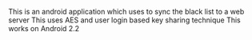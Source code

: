 This is an android application which uses to sync the black list to a web server
This uses AES and user login based key sharing technique 
This works on Android 2.2 

